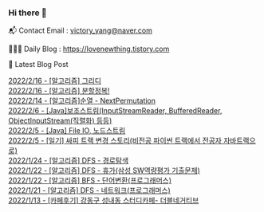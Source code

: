 ### Hi there 👋 

📬 Contact Email : victory_yang@naver.com 

👨🏻‍💻 Daily Blog : https://lovenewthing.tistory.com

🤩 Latest Blog Post

 [2022/2/16 - [알고리즘] 그리디](https://lovenewthing.tistory.com/98) <br>
[2022/2/16 - [알고리즘] 분할정복!](https://lovenewthing.tistory.com/97) <br>
[2022/2/14 - [알고리즘]순열 - NextPermutation](https://lovenewthing.tistory.com/96) <br>
[2022/2/6 - [Java]보조스트림(InputStreamReader, BufferedReader, ObjectInputStream(직렬화) 등등)](https://lovenewthing.tistory.com/95) <br>
[2022/2/5 - [Java] File IO, 노드스트림](https://lovenewthing.tistory.com/94) <br>
[2022/2/5 - [일기] 싸피 트랙 변경 스토리(비전공 파이썬 트랙에서 전공자 자바트랙으로)](https://lovenewthing.tistory.com/93) <br>
[2022/1/24 - [알고리즘] DFS - 경로탐색](https://lovenewthing.tistory.com/92) <br>
[2022/1/22 - [알고리즘] DFS - 휴가(삼성 SW역량평가 기출문제)](https://lovenewthing.tistory.com/91) <br>
[2022/1/22 - [알고리즘] BFS - 단어변환(프로그래머스)](https://lovenewthing.tistory.com/89) <br>
[2022/1/21 - [알고리즘] DFS - 네트워크(프로그래머스)](https://lovenewthing.tistory.com/88) <br>
[2022/1/13 - [카페후기] 강동구 성내동 스터디카페- 더블네거티브](https://lovenewthing.tistory.com/87) <br>
